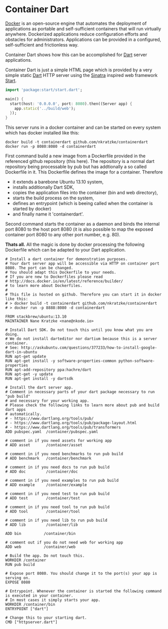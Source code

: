 Container Dart
==============

[docker]: https://www.docker.io/
[dart]: https://www.dartlang.org/
[start]: https://github.com/lvivski/start
[sinatra]: http://www.sinatrarb.com/

[Docker][docker] is an open-source engine that automates the deployment of applications as portable and self-sufficient containers that will run virtually anywhere. Dockerized applications reduce configuration efforts and obstacles for administrators. Applications can be provided in a configured, self-sufficient and frictionless way.

Container Dart shows how this can be accomplished for [Dart][dart] server applications.

Container Dart is just a simple HTML page which is provided by a very simple static [Dart][dart] HTTP server using the [Sinatra][sinatra] inspired web framework [Start][start].

```Dart
import 'package:start/start.dart';

main() {
  start(host: '0.0.0.0', port: 8080).then((Server app) {
    app.static('../build/web');
  });
}
```

This server runs in a docker container and can be started on every system which has docker installed like this:

```Shell
docker build -t containerdart github.com/nkratzke/containerdart
docker run -p 8080:8080 -d containerdart
```

First command build a new image from a Dockerfile provided in the referenced github repository (this here). The repository is a normal dart repository being processable by pub but has addtionally a so called Dockerfile in it. This Dockerfile defines the image for a container. Therefore 

- it extends a barebone Ubuntu 13.10 system,
- installs additionally Dart SDK,
- copies the application files into the container (bin and web directory),
- starts the build process on the system,
- defines an entrypoint (which is beeing called when the container is started by docker)
- and finally name it 'containerdart'.

Second command starts the container as a daemon and binds the internal port 8080 to the host port 8080 (it is also possible to map the exposed container port 8080 to any other port number, e.g. 80).

__Thats all.__ All the magic is done by docker processing the following Dockerfile which can be adapted to your Dart application.

```Shell
# Install a dart container for demonstration purposes.
# Your dart server app will be accessible via HTTP on container port 8080. The port can be changed.
# You should adapt this Dockerfile to your needs.
# If you are new to Dockerfiles please read 
# http://docs.docker.io/en/latest/reference/builder/
# to learn more about Dockerfiles.
#
# This file is hosted on github. Therefore you can start it in docker like this:
# > docker build -t containerdart github.com/nkratzke/containerdart
# > docker run -p 8888:8080 -d containerdart

FROM stackbrew/ubuntu:13.10
MAINTAINER Nane Kratzke <nane@nkode.io>

# Install Dart SDK. Do not touch this until you know what you are doing.
# We do not install darteditor nor dartium because this is a server container.
# See: http://askubuntu.com/questions/377233/how-to-install-google-dart-in-ubuntu
RUN apt-get update
RUN apt-get install -y software-properties-common python-software-properties
RUN apt-add-repository ppa:hachre/dart
RUN apt-get -y update
RUN apt-get install -y dartsdk

# Install the dart server app. 
# Comment in necessary parts of your dart package necessary to run "pub build"
# and necessary for your working app.
# Please check the following links to learn more about pub and build dart apps
# automatically.
# - https://www.dartlang.org/tools/pub/
# - https://www.dartlang.org/tools/pub/package-layout.html
# - https://www.dartlang.org/tools/pub/transformers
ADD pubspec.yaml  /container/pubspec.yaml

# comment in if you need assets for working app
# ADD asset       /container/asset

# comment in if you need benchmarks to run pub build
# ADD benchmark   /container/benchmark

# comment in if you need docs to run pub build
# ADD doc         /container/doc

# comment in if you need examples to run pub build
# ADD example     /container/example

# comment in if you need test to run pub build
# ADD test        /container/test

# comment in if you need tool to run pub build      
# ADD tool        /container/tool

# comment in if you need lib to run pub build
# ADD lib         /container/lib

ADD bin          /container/bin       

# comment out if you do not need web for working app
ADD web          /container/web

# Build the app. Do not touch this.
WORKDIR /container
RUN pub build

# Expose port 8080. You should change it to the port(s) your app is serving on.
EXPOSE 8080

# Entrypoint. Whenever the container is started the following command is executed in your container.
# In most cases it simply starts your app.
WORKDIR /container/bin
ENTRYPOINT ["dart"]

# Change this to your starting dart.
CMD ["httpserver.dart"]
```
